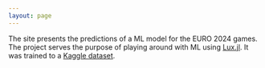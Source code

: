 ```yaml
---
layout: page
---
```




The site presents the predictions of a ML model for the EURO 2024 games. The project serves the purpose of playing around with ML using [Lux.jl](https://lux.csail.mit.edu/stable/). It was trained to a [Kaggle dataset](https://www.kaggle.com/datasets/martj42/international-football-results-from-1872-to-2017?select=results.csv).